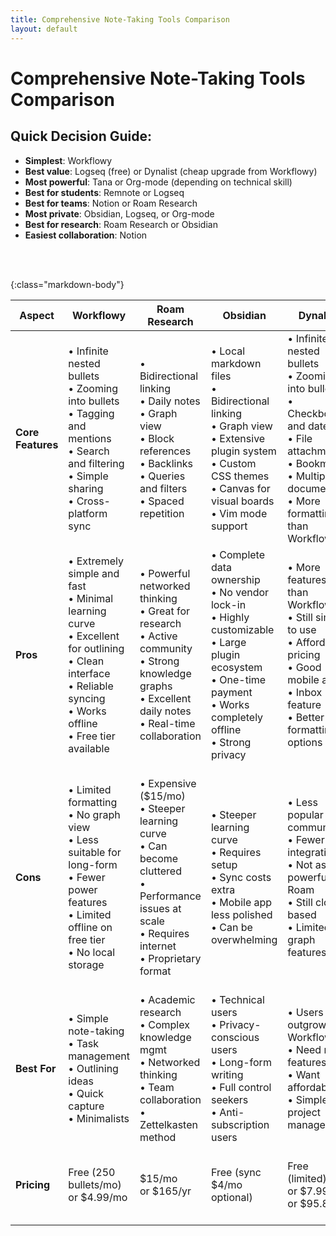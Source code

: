```yaml
---
title: Comprehensive Note-Taking Tools Comparison
layout: default
---
```


# Comprehensive Note-Taking Tools Comparison
## Quick Decision Guide:
- **Simplest**: Workflowy
- **Best value**: Logseq (free) or Dynalist (cheap upgrade from Workflowy)
- **Most powerful**: Tana or Org-mode (depending on technical skill)
- **Best for students**: Remnote or Logseq
- **Best for teams**: Notion or Roam Research
- **Most private**: Obsidian, Logseq, or Org-mode
- **Best for research**: Roam Research or Obsidian
- **Easiest collaboration**: Notion

<br/>
<br/>

{:class="markdown-body"}

| **Aspect**        | **Workflowy**                                                                                                                                                               | **Roam Research**                                                                                                                                                | **Obsidian**                                                                                                                                                                  | **Dynalist**                                                                                                                                                                   | **Logseq**                                                                                                                                                            | **Tana**                                                                                                                                                               | **Remnote**                                                                                                                                              | **Notion**                                                                                                                                                          | **Org-mode (Emacs)**                                                                                                                                                                      |
| ----------------- | --------------------------------------------------------------------------------------------------------------------------------------------------------------------------- | ---------------------------------------------------------------------------------------------------------------------------------------------------------------- | ----------------------------------------------------------------------------------------------------------------------------------------------------------------------------- | ------------------------------------------------------------------------------------------------------------------------------------------------------------------------------ | --------------------------------------------------------------------------------------------------------------------------------------------------------------------- | ---------------------------------------------------------------------------------------------------------------------------------------------------------------------- | -------------------------------------------------------------------------------------------------------------------------------------------------------- | ------------------------------------------------------------------------------------------------------------------------------------------------------------------- | ----------------------------------------------------------------------------------------------------------------------------------------------------------------------------------------- |
| **Core Features** | • Infinite nested bullets<br>• Zooming into bullets<br>• Tagging and mentions<br>• Search and filtering<br>• Simple sharing<br>• Cross-platform sync                        | • Bidirectional linking<br>• Daily notes<br>• Graph view<br>• Block references<br>• Backlinks<br>• Queries and filters<br>• Spaced repetition                    | • Local markdown files<br>• Bidirectional linking<br>• Graph view<br>• Extensive plugin system<br>• Custom CSS themes<br>• Canvas for visual boards<br>• Vim mode support     | • Infinite nested bullets<br>• Zooming into bullets<br>• Checkboxes and dates<br>• File attachments<br>• Bookmarks<br>• Multiple documents<br>• More formatting than Workflowy | • Outliner-based<br>• Bidirectional linking<br>• Graph view<br>• Block references<br>• Daily notes/journal<br>• Queries<br>• Whiteboard<br>• Local markdown files     | • Outliner with supertags<br>• Fields and schemas<br>• AI integration<br>• Commands and queries<br>• Graph view<br>• Daily nodes<br>• Live searches<br>• Calendar view | • Outliner-based<br>• Spaced repetition (flashcards)<br>• Bidirectional linking<br>• PDF annotation<br>• Daily notes<br>• Templates<br>• Knowledge graph | • Databases and tables<br>• Pages and subpages<br>• Templates<br>• Collaboration tools<br>• Integrations<br>• Wikis<br>• Kanban boards<br>• Web clipper             | • Plain text outliner<br>• TODO management<br>• Agenda views<br>• Tags and properties<br>• Tables and spreadsheets<br>• Code execution<br>• Export to many formats<br>• Highly scriptable |
| **Pros**          | • Extremely simple and fast<br>• Minimal learning curve<br>• Excellent for outlining<br>• Clean interface<br>• Reliable syncing<br>• Works offline<br>• Free tier available | • Powerful networked thinking<br>• Great for research<br>• Active community<br>• Strong knowledge graphs<br>• Excellent daily notes<br>• Real-time collaboration | • Complete data ownership<br>• No vendor lock-in<br>• Highly customizable<br>• Large plugin ecosystem<br>• One-time payment<br>• Works completely offline<br>• Strong privacy | • More features than Workflowy<br>• Still simple to use<br>• Affordable pricing<br>• Good mobile apps<br>• Inbox feature<br>• Better formatting options                        | • Free and open-source<br>• Local-first<br>• Combines outliner + PKM<br>• Active development<br>• No vendor lock-in<br>• Privacy-focused<br>• Built-in PDF annotation | • Most powerful outliner<br>• Supertags are revolutionary<br>• Great for databases<br>• Flexible structure<br>• Command-driven<br>• Fast performance                   | • Built-in spaced repetition<br>• Great for learning<br>• Free tier generous<br>• All-in-one study tool<br>• Strong PDF workflow<br>• Active development | • Beautiful interface<br>• Easy collaboration<br>• Versatile (docs, wikis, DBs)<br>• Great templates<br>• Large community<br>• Many integrations<br>• Easy to learn | • Infinitely powerful<br>• Completely free<br>• Plain text = future-proof<br>• Unmatched customization<br>• GTD-friendly<br>• Keyboard-driven<br>• Offline-first                          |
| **Cons**          | • Limited formatting<br>• No graph view<br>• Less suitable for long-form<br>• Fewer power features<br>• Limited offline on free tier<br>• No local storage                  | • Expensive ($15/mo)<br>• Steeper learning curve<br>• Can become cluttered<br>• Performance issues at scale<br>• Requires internet<br>• Proprietary format       | • Steeper learning curve<br>• Requires setup<br>• Sync costs extra<br>• Mobile app less polished<br>• Can be overwhelming                                                     | • Less popular community<br>• Fewer integrations<br>• Not as powerful as Roam<br>• Still cloud-based<br>• Limited graph features                                               | • Learning curve<br>• UI can feel cluttered<br>• Mobile app needs work<br>• Some bugs/instability<br>• Less polished than paid tools                                  | • Steepest learning curve<br>• Currently invite-only<br>• Not yet mobile apps<br>• Can be overwhelming<br>• Still in development<br>• Pricing unclear                  | • Complex interface<br>• Can be slow<br>• Heavy on spaced repetition focus<br>• Some bugs<br>• Less intuitive than others                                | • Not truly local/private<br>• Can be slow with large DBs<br>• Vendor lock-in<br>• Limited offline mode<br>• No true bidirectional links<br>• Export limitations    | • Extremely steep learning curve<br>• Requires learning Emacs<br>• Text-based UI<br>• No mobile app (unofficial ones exist)<br>• Setup time intensive<br>• Not beginner-friendly          |
| **Best For**      | • Simple note-taking<br>• Task management<br>• Outlining ideas<br>• Quick capture<br>• Minimalists                                                                          | • Academic research<br>• Complex knowledge mgmt<br>• Networked thinking<br>• Team collaboration<br>• Zettelkasten method                                         | • Technical users<br>• Privacy-conscious users<br>• Long-form writing<br>• Full control seekers<br>• Anti-subscription users                                                  | • Users outgrowing Workflowy<br>• Need more features<br>• Want affordability<br>• Simple project management                                                                    | • Open-source enthusiasts<br>• Students and researchers<br>• Journal/daily notes users<br>• Privacy-conscious<br>• Outliner fans wanting PKM                          | • Power users<br>• Complex workflows<br>• Custom databases<br>• Those wanting most flexibility<br>• CRM-like note systems                                              | • Students<br>• Medical/law students<br>• Active learners<br>• Spaced repetition users<br>• Exam preparation                                             | • Teams and collaboration<br>• Project management<br>• Wikis and documentation<br>• General productivity<br>• Non-technical users                                   | • Programmers<br>• Emacs users<br>• Text purists<br>• Power users<br>• Those wanting total control<br>• Academic writing                                                                  |
| **Pricing**       | Free (250 bullets/mo) <br/>or $4.99/mo                                                                                                                                      | $15/mo <br/>or $165/yr                                                                                                                                           | Free (sync $4/mo<br/>optional)                                                                                                                                                    | Free (limited) <br/>or $7.99/mo <br/>or $95.88/yr                                                                                                                              | Completely free<br/>(open-source)                                                                                                                                         | Currently free (beta),<br/>pricing TBA                                                                                                                                     | Free (limited) <br/>or $6/mo                                                                                                                             | Free (personal) <br/>or $10/mo (Plus) <br/>or $18/mo (Business)                                                                                                     | Completely free<br/>(open-source)                                                                                                                                                             |

<br/>
<br/>
